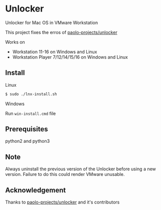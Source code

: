 # Unlocker

Unlocker for Mac OS in VMware Workstation

This project fixes the erros of [paolo-projects/unlocker](https://github.com/paolo-projects/unlocker)

Works on

- Workstation 11-16 on Windows and Linux
- Workstation Player 7/12/14/15/16 on Windows and Linux

## Install
Linux

```sh
$ sudo ./lnx-install.sh
```

Windows

Run `win-install.cmd` file

## Prerequisites

python2 and python3

## Note

Always uninstall the previous version of the Unlocker before using a new version. Failure to do this could render VMware unusable.

## Acknowledgement

Thanks to [paolo-projects/unlocker](https://github.com/paolo-projects/unlocker) and it's contributors
